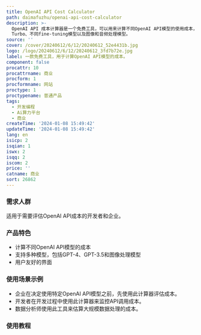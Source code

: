 ```yaml
---
title: OpenAI API Cost Calculator
path: daimafuzhu/openai-api-cost-calculator
description: >-
  OpenAI API 成本计算器是一个免费工具，可以用来计算不同OpenAI API模型的使用成本，包括GPT-4、GPT-3.5
  Turbo、不同fine-tuning模型以及图像和音频处理模型。
source: ''
cover: /cover/20240612/6/12/20240612_52e4431b.jpg
logo: /logo/20240612/6/12/20240612_3fd7b72e.jpg
label: 一款免费工具，用于计算OpenAI API模型的成本。
component: false
procattr: 10
procattrname: 商业
procform: 1
procformname: 网站
proctype: 1
proctypename: 普通产品
tags:
  - 开发编程
  - Ai算力平台
  - 商业
createTime: '2024-01-08 15:49:42'
updateTime: '2024-01-08 15:49:42'
lang: en
isicp: 2
isqian: 1
iswx: 2
isqq: 2
iscom: 2
price: ''
catname: 商业
sort: 26862
---
```




### 需求人群
适用于需要评估OpenAI API成本的开发者和企业。

### 产品特色
- 计算不同OpenAI API模型的成本
- 支持多种模型，包括GPT-4、GPT-3.5和图像处理模型
- 用户友好的界面

### 使用场景示例
- 企业在决定使用特定OpenAI API模型之前，先使用此计算器评估成本。
- 开发者在开发过程中使用此计算器来监控API调用成本。
- 数据分析师使用此工具来估算大规模数据处理的成本。

### 使用教程


  

